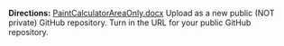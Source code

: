 **Directions:** [PaintCalculatorAreaOnly.docx](https://hilliard.instructure.com/courses/25944/files/5947942/download?wrap=1)
Upload as a new public (NOT private) GitHub repository. Turn in the URL for your public GitHub repository.
